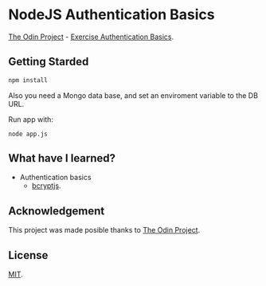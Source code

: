 # NodeJS Authentication Basics
[The Odin Project](https://www.theodinproject.com/) - [Exercise Authentication
Basics](https://www.theodinproject.com/courses/nodejs/lessons/authentication-basics).

## Getting Starded
``` sh
npm install
```
Also you need a Mongo data base, and set an enviroment variable to the DB URL.

Run app with:
``` shsh
node app.js
```

## What have I learned?
* Authentication basics
  * [bcryptjs](https://www.npmjs.com/package/bcryptjs).

## Acknowledgement
This project was made posible thanks to [The Odin Project](https://www.theodinproject.com/).

## License
[MIT](https://mit-license.org/).
